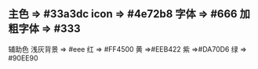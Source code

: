 

主色 => #33a3dc
icon => #4e72b8
字体 => #666
加粗字体 => #333
-----------------
辅助色
浅灰背景 => #eee
红 => #FF4500
黄 =>#EEB422
紫 =>#DA70D6
绿 => #90EE90
